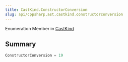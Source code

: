 ```yaml
---
title: CastKind.ConstructorConversion
slug: api/cppsharp.ast.castkind.constructorconversion
---
```

Enumeration Member in [CastKind](/api/cppsharp/ast/castkind)

## Summary



```csharp
ConstructorConversion = 19
```

